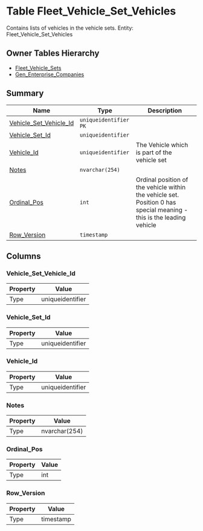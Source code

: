 # Table Fleet_Vehicle_Set_Vehicles

Contains lists of vehicles in the vehicle sets. Entity: Fleet_Vehicle_Set_Vehicles

## Owner Tables Hierarchy

* [Fleet_Vehicle_Sets](Fleet_Vehicle_Sets.md)
* [Gen_Enterprise_Companies](Gen_Enterprise_Companies.md)

## Summary

| Name | Type | Description |
| - | - | --- |
|[Vehicle_Set_Vehicle_Id](#vehicle_set_vehicle_id)|`uniqueidentifier` `PK`||
|[Vehicle_Set_Id](#vehicle_set_id)|`uniqueidentifier` ||
|[Vehicle_Id](#vehicle_id)|`uniqueidentifier` |The Vehicle which is part of the vehicle set|
|[Notes](#notes)|`nvarchar(254)` ||
|[Ordinal_Pos](#ordinal_pos)|`int` |Ordinal position of the vehicle within the vehicle set. Position 0 has special meaning - this is the leading vehicle|
|[Row_Version](#row_version)|`timestamp` ||

## Columns

### Vehicle_Set_Vehicle_Id

| Property | Value |
| - | - |
|Type|uniqueidentifier|

### Vehicle_Set_Id

| Property | Value |
| - | - |
|Type|uniqueidentifier|

### Vehicle_Id

| Property | Value |
| - | - |
|Type|uniqueidentifier|

### Notes

| Property | Value |
| - | - |
|Type|nvarchar(254)|

### Ordinal_Pos

| Property | Value |
| - | - |
|Type|int|

### Row_Version

| Property | Value |
| - | - |
|Type|timestamp|


